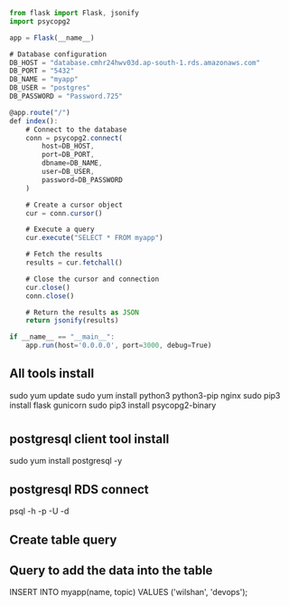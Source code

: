 ```javascript
from flask import Flask, jsonify
import psycopg2

app = Flask(__name__)

# Database configuration
DB_HOST = "database.cmhr24hwv03d.ap-south-1.rds.amazonaws.com"
DB_PORT = "5432"
DB_NAME = "myapp"
DB_USER = "postgres"
DB_PASSWORD = "Password.725"

@app.route("/")
def index():
    # Connect to the database
    conn = psycopg2.connect(
        host=DB_HOST,
        port=DB_PORT,
        dbname=DB_NAME,
        user=DB_USER,
        password=DB_PASSWORD
    )

    # Create a cursor object
    cur = conn.cursor()

    # Execute a query
    cur.execute("SELECT * FROM myapp")

    # Fetch the results
    results = cur.fetchall()

    # Close the cursor and connection
    cur.close()
    conn.close()

    # Return the results as JSON
    return jsonify(results)

if __name__ == "__main__":
    app.run(host='0.0.0.0', port=3000, debug=True)

```

## All tools install

sudo yum update
sudo yum install python3 python3-pip nginx
sudo pip3 install flask gunicorn
sudo pip3 install psycopg2-binary


#  
## postgresql client tool install

sudo yum install postgresql -y

## postgresql RDS connect

psql -h <host> -p <port> -U <username> -d <database>

## Create table query

## Query to add the data into the table

INSERT INTO myapp(name, topic)
VALUES ('wilshan', 'devops');

